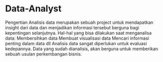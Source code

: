 # Data-Analyst
Pengertian Analisis data merupakan sebuah project untuk mendapatkan insight dari data dan menjadikan informasi tersebut berguna bagi kepentingan selanjutnya. Hal-hal yang bisa dilakukan saat menganalisa data:  Membersihkan data Membuat visualisasi data Mencari informasi penting dalam data dll Analisis data sangat diperlukan untuk evaluasi kedepannya. Data yang sudah dianalisis, akan berguna untuk memberikan sebuah usulan perkembangan bisnis.
